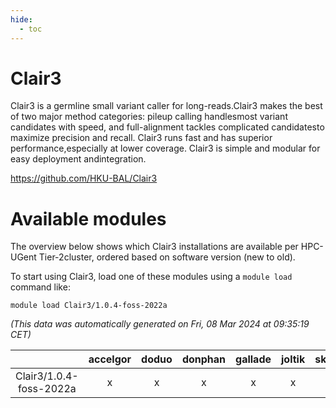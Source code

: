 ```yaml
---
hide:
  - toc
---
```


Clair3
======


Clair3 is a germline small variant caller for long-reads.Clair3 makes the best of two major method categories: pileup calling handlesmost variant candidates with speed, and full-alignment tackles complicated candidatesto maximize precision and recall. Clair3 runs fast and has superior performance,especially at lower coverage. Clair3 is simple and modular for easy deployment andintegration.

https://github.com/HKU-BAL/Clair3
# Available modules


The overview below shows which Clair3 installations are available per HPC-UGent Tier-2cluster, ordered based on software version (new to old).

To start using Clair3, load one of these modules using a `module load` command like:

```shell
module load Clair3/1.0.4-foss-2022a
```

*(This data was automatically generated on Fri, 08 Mar 2024 at 09:35:19 CET)*  

| |accelgor|doduo|donphan|gallade|joltik|skitty|
| :---: | :---: | :---: | :---: | :---: | :---: | :---: |
|Clair3/1.0.4-foss-2022a|x|x|x|x|x|x|
